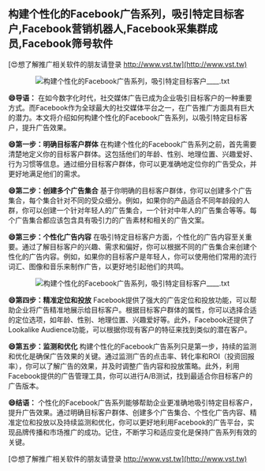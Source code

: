 ## **构建个性化的Facebook广告系列，吸引特定目标客户,Facebook营销机器人,Facebook采集群成员,Facebook筛号软件**

[😍想了解推广相关软件的朋友请登录 http://www.vst.tw](http://www.vst.tw)

 <center><img src="https://vst.tw/MP4/tuiguang/png/6.png" alt="构建个性化的Facebook广告系列，吸引特定目标客户____.txt"></center>

**😄导语：**
在如今数字化时代，社交媒体广告已成为企业吸引目标客户的一种重要方式。而Facebook作为全球最大的社交媒体平台之一，在广告推广方面具有巨大的潜力。本文将介绍如何构建个性化的Facebook广告系列，以吸引特定目标客户，提升广告效果。

**😄第一步：明确目标客户群体**
在构建个性化的Facebook广告系列之前，首先需要清楚地定义你的目标客户群体。这包括他们的年龄、性别、地理位置、兴趣爱好、行为习惯等信息。通过细分目标客户群体，你可以更准确地定位你的广告受众，并更好地满足他们的需求。

**😄第二步：创建多个广告集合**
基于你明确的目标客户群体，你可以创建多个广告集合，每个集合针对不同的受众细分。例如，如果你的产品适合不同年龄段的人群，你可以创建一个针对年轻人的广告集合，一个针对中年人的广告集合等等。每个广告集合都应该包含具有吸引力的广告素材和相关的广告文案。

**😄第三步：个性化广告内容**
在吸引特定目标客户方面，个性化的广告内容至关重要。通过了解目标客户的兴趣、需求和偏好，你可以根据不同的广告集合来创建个性化的广告内容。例如，如果你的目标客户是年轻人，你可以使用他们常用的流行词汇、图像和音乐来制作广告，以更好地引起他们的共鸣。

 <center><img src="https://vst.tw/MP4/tuiguang/png/0.png" alt="构建个性化的Facebook广告系列，吸引特定目标客户____.txt"></center>

**😄第四步：精准定位和投放**
Facebook提供了强大的广告定位和投放功能，可以帮助企业将广告精准地展示给目标客户。根据目标客户群体的属性，你可以选择合适的定位选项，如年龄、性别、地理位置、兴趣爱好等。此外，Facebook还提供了Lookalike Audience功能，可以根据你现有客户的特征来找到类似的潜在客户。

**😄第五步：监测和优化**
构建个性化的Facebook广告系列只是第一步，持续的监测和优化是确保广告效果的关键。通过监测广告的点击率、转化率和ROI（投资回报率），你可以了解广告的效果，并及时调整广告内容和投放策略。此外，利用Facebook提供的广告管理工具，你可以进行A/B测试，找到最适合你目标客户的广告版本。

**😄结语：**
个性化的Facebook广告系列能够帮助企业更准确地吸引特定目标客户，提升广告效果。通过明确目标客户群体、创建多个广告集合、个性化广告内容、精准定位和投放以及持续监测和优化，你可以更好地利用Facebook的广告平台，实现品牌传播和市场推广的成功。记住，不断学习和适应变化是保持广告系列有效的关键。

[😍想了解推广相关软件的朋友请登录 http://www.vst.tw](http://www.vst.tw)



